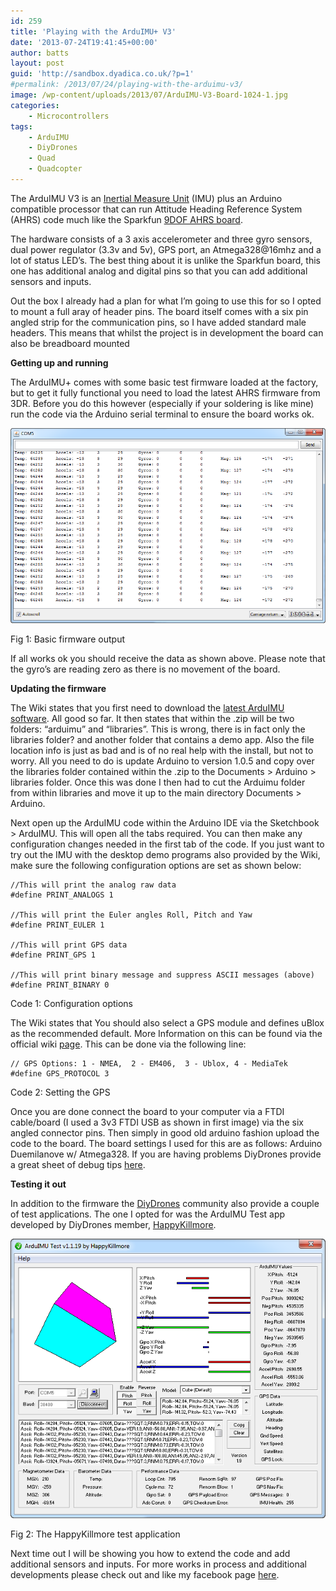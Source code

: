 ```yaml
---
id: 259
title: 'Playing with the ArduIMU+ V3'
date: '2013-07-24T19:41:45+00:00'
author: batts
layout: post
guid: 'http://sandbox.dyadica.co.uk/?p=1'
#permalink: /2013/07/24/playing-with-the-arduimu-v3/
image: /wp-content/uploads/2013/07/ArduIMU-V3-Board-1024-1.jpg
categories:
    - Microcontrollers
tags:
    - ArduIMU
    - DiyDrones
    - Quad
    - Quadcopter
---
```


The ArduIMU V3 is an [Inertial Measure Unit](http://en.wikipedia.org/wiki/Inertial_measurement_unit "So whats an IMU") (IMU) plus an Arduino compatible processor that can run Attitude Heading Reference System (AHRS) code much like the Sparkfun [9DOF AHRS board](https://www.sparkfun.com/products/10736 "Razor 9DOF").

The hardware consists of a 3 axis accelerometer and three gyro sensors, dual power regulator (3.3v and 5v), GPS port, an Atmega328@16mhz and a lot of status LED’s. The best thing about it is unlike the Sparkfun board, this one has additional analog and digital pins so that you can add additional sensors and inputs.

Out the box I already had a plan for what I’m going to use this for so I opted to mount a full aray of header pins. The board itself comes with a six pin angled strip for the communication pins, so I have added standard male headers. This means that whilst the project is in development the board can also be breadboard mounted

**Getting up and running**

The ArduIMU+ comes with some basic test firmware loaded at the factory, but to get it fully functional you need to load the latest AHRS firmware from 3DR. Before you do this however (especially if your soldering is like mine) run the code via the Arduino serial terminal to ensure the board works ok.

![Default Serial - ArduIMU+ V3](/wp-content/uploads/2013/07/Default-Serial-ArduIMU+-V3.png)

<span class="caption">Fig 1: Basic firmware output</span>

If all works ok you should receive the data as shown above. Please note that the gyro’s are reading zero as there is no movement of the board.

**Updating the firmware**

The Wiki states that you first need to download the [ latest ArduIMU software](http://code.google.com/p/ardu-imu/downloads/list). All good so far. It then states that within the .zip will be two folders: “arduimu” and “libraries”. This is wrong, there is in fact only the libraries folder? and another folder that contains a demo app. Also the file location info is just as bad and is of no real help with the install, but not to worry. All you need to do is update Arduino to version 1.0.5 and copy over the libraries folder contained within the .zip to the Documents &gt; Arduino &gt; libraries folder. Once this was done I then had to cut the Arduimu folder from within libraries and move it up to the main directory Documents &gt; Arduino.

Next open up the ArduIMU code within the Arduino IDE via the Sketchbook &gt; ArduIMU. This will open all the tabs required. You can then make any configuration changes needed in the first tab of the code. If you just want to try out the IMU with the desktop demo programs also provided by the Wiki, make sure the following configuration options are set as shown below:

```
//This will print the analog raw data
#define PRINT_ANALOGS 1

//This will print the Euler angles Roll, Pitch and Yaw
#define PRINT_EULER 1

//This will print GPS data
#define PRINT_GPS 1

//This will print binary message and suppress ASCII messages (above)
#define PRINT_BINARY 0
```

<span class="caption">Code 1: Configuration options</span>

The Wiki states that You should also select a GPS module and defines uBlox as the recommended default. More Information on this can be found via the official wiki [page](http://code.google.com/p/ardu-imu/wiki/Code "Official Wiki Page"). This can be done via the following line:

```
// GPS Options: 1 - NMEA,  2 - EM406,  3 - Ublox, 4 - MediaTek
#define GPS_PROTOCOL 3
```

<span class="caption">Code 2: Setting the GPS</span>

Once you are done connect the board to your computer via a FTDI cable/board (I used a 3v3 FTDI USB as shown in first image) via the six angled connector pins. Then simply in good old arduino fashion upload the code to the board. The board settings I used for this are as follows: Arduino Duemilanove w/ Atmega328. If you are having problems DiyDrones provide a great sheet of debug tips [here](http://diydrones.com/profiles/blogs/arduino-debugging-tips "Debug Sheet for Arduino").

**Testing it out**

In addition to the firmware the [DiyDrones](http://diydrones.com/ "DiyDrones") community also provide a couple of test applications. The one I opted for was the ArduIMU Test app developed by DiyDrones member, [HappyKillmore](http://diydrones.com/profiles/blogs/arduimu-v2-test-application "Test Application").

![ArduIMU Test](/wp-content/uploads/2013/07/ArduIMU-Test.png)

<span class="caption">Fig 2: The HappyKillmore test application</span>

Next time out I will be showing you how to extend the code and add additional sensors and inputs. For more works in process and additional developments please check out and like my facebook page [here](https://www.facebook.com/ADropInTheDigitalOcean "dyadica.co.uk on Facebook").